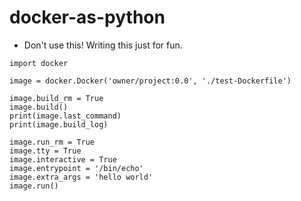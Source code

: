 # docker-as-python

* Don't use this! Writing this just for fun.

```
import docker

image = docker.Docker('owner/project:0.0', './test-Dockerfile')

image.build_rm = True
image.build()
print(image.last_command)
print(image.build_log)

image.run_rm = True
image.tty = True
image.interactive = True
image.entrypoint = '/bin/echo'
image.extra_args = 'hello world'
image.run()
```
